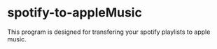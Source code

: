 # spotify-to-appleMusic
This program is designed for transfering your spotify playlists to apple music.
